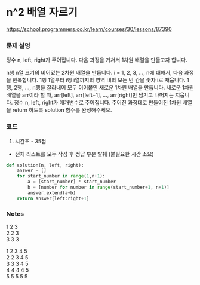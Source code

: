 # n^2 배열 자르기
https://school.programmers.co.kr/learn/courses/30/lessons/87390

### 문제 설명
정수 n, left, right가 주어집니다. 다음 과정을 거쳐서 1차원 배열을 만들고자 합니다.

n행 n열 크기의 비어있는 2차원 배열을 만듭니다.
i = 1, 2, 3, ..., n에 대해서, 다음 과정을 반복합니다.
1행 1열부터 i행 i열까지의 영역 내의 모든 빈 칸을 숫자 i로 채웁니다.
1행, 2행, ..., n행을 잘라내어 모두 이어붙인 새로운 1차원 배열을 만듭니다.
새로운 1차원 배열을 arr이라 할 때, arr[left], arr[left+1], ..., arr[right]만 남기고 나머지는 지웁니다.
정수 n, left, right가 매개변수로 주어집니다. 주어진 과정대로 만들어진 1차원 배열을 return 하도록 solution 함수를 완성해주세요.

### 코드
1. 시간초 - 35점
- 전체 리스트를 모두 작성 후 정답 부분 발췌 (불필요한 시간 소요)
```python
def solution(n, left, right):
    answer = []
    for start_number in range(1,n+1):
        a = [start_number] * start_number
        b = [number for number in range(start_number+1, n+1)]
        answer.extend(a+b)
    return answer[left:right+1]
```

### Notes

1 2 3\
2 2 3\
3 3 3

1 2 3 4 5\
2 2 3 4 5\
3 3 3 4 5\
4 4 4 4 5\
5 5 5 5 5